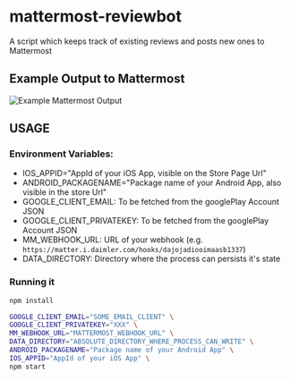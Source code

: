 # mattermost-reviewbot
A script which keeps track of existing reviews and posts new ones to Mattermost

## Example Output to Mattermost

![Example Mattermost Output](https://user-images.githubusercontent.com/5188694/64906324-79278a00-d6e5-11e9-8550-87e8b65e45b2.png "Example Output")

## USAGE

### Environment Variables:

* IOS_APPID="AppId of your iOS App, visible on the Store Page Url"
* ANDROID_PACKAGENAME="Package name of your Android App, also visible in the store Url"
* GOOGLE_CLIENT_EMAIL: To be fetched from the googlePlay Account JSON
* GOOGLE_CLIENT_PRIVATEKEY: To be fetched from the googlePlay Account JSON
* MM_WEBHOOK_URL: URL of your webhook (e.g. `https://matter.i.daimler.com/hooks/dajojadiooimaasb1337`)
* DATA_DIRECTORY: Directory where the process can persists it's state


### Running it
```bash
npm install

GOOGLE_CLIENT_EMAIL="SOME_EMAIL_CLIENT" \
GOOGLE_CLIENT_PRIVATEKEY="XXX" \
MM_WEBHOOK_URL="MATTERMOST_WEBHOOK_URL" \
DATA_DIRECTORY="ABSOLUTE_DIRECTORY_WHERE_PROCESS_CAN_WRITE" \
ANDROID_PACKAGENAME="Package name of your Android App" \
IOS_APPID="AppId of your iOS App" \
npm start
```
